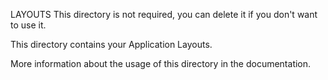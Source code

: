 LAYOUTS
This directory is not required, you can delete it if you don't want to use it.

This directory contains your Application Layouts.

More information about the usage of this directory in the documentation.
